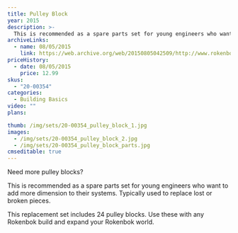 ```yaml
---
title: Pulley Block
year: 2015
description: >-
  This is recommended as a spare parts set for young engineers who want to add more dimension to their systems. Typically used to replace lost or broken pieces.
archiveLinks:
  - name: 08/05/2015
    link: https://web.archive.org/web/20150805042509/http://www.rokenbok.com:80/shop/spare-parts/pulley-block
priceHistory:
  - date: 08/05/2015
    price: 12.99
skus:
  - "20-00354"
categories: 
  - Building Basics
video: ""
plans:

thumb: /img/sets/20-00354_pulley_block_1.jpg
images:
  - /img/sets/20-00354_pulley_block_2.jpg
  - /img/sets/20-00354_pulley_block_parts.jpg
cmseditable: true
---
```

Need more pulley blocks?

This is recommended as a spare parts set for young engineers who want to add more dimension to their systems. Typically used to replace lost or broken pieces.

This replacement set includes 24 pulley blocks. Use these with any Rokenbok build and expand your Rokenbok world.
